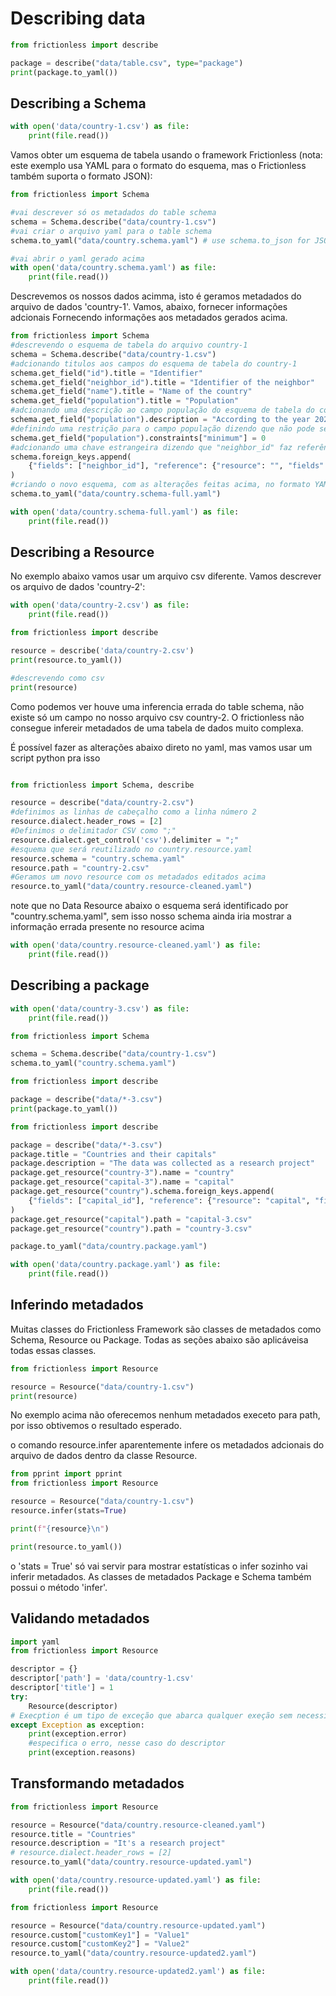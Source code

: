 # Describing data

```python script
from frictionless import describe

package = describe("data/table.csv", type="package")
print(package.to_yaml())
```

## Describing a Schema

```python script
with open('data/country-1.csv') as file:
    print(file.read())
```

Vamos obter um esquema de tabela usando o framework Frictionless (nota: este exemplo usa YAML para o formato do esquema, mas o Frictionless também suporta o formato JSON):

```python script
from frictionless import Schema

#vai descrever só os metadados do table schema
schema = Schema.describe("data/country-1.csv")
#vai criar o arquivo yaml para o table schema
schema.to_yaml("data/country.schema.yaml") # use schema.to_json for JSON
```

```python script
#vai abrir o yaml gerado acima
with open('data/country.schema.yaml') as file:
    print(file.read())
```

Descrevemos os nossos dados acimma, isto é geramos metadados do arquivo de dados 'country-1'. Vamos, abaixo, fornecer informações adcionais Fornecendo informações aos metadados gerados acima.

```python script
from frictionless import Schema
#descrevendo o esquema de tabela do arquivo country-1
schema = Schema.describe("data/country-1.csv")
#adcionando titulos aos campos do esquema de tabela do country-1
schema.get_field("id").title = "Identifier"
schema.get_field("neighbor_id").title = "Identifier of the neighbor"
schema.get_field("name").title = "Name of the country"
schema.get_field("population").title = "Population"
#adcionando uma descrição ao campo população do esquema de tabela do country-1
schema.get_field("population").description = "According to the year 2020's data"
#definindo uma restrição para o campo população dizendo que não pode ser menor que 0
schema.get_field("population").constraints["minimum"] = 0
#adcionando uma chave estrangeira dizendo que "neighbor_id" faz referência ao campo id e ambos estão no mesmo resource
schema.foreign_keys.append(
    {"fields": ["neighbor_id"], "reference": {"resource": "", "fields": ["id"]}}
)
#criando o novo esquema, com as alterações feitas acima, no formato YAML
schema.to_yaml("data/country.schema-full.yaml")

```

```python script
with open('data/country.schema-full.yaml') as file:
    print(file.read())

```

## Describing a Resource

No exemplo abaixo vamos usar um arquivo csv diferente. Vamos descrever os arquivo de dados 'country-2':

```python script
with open('data/country-2.csv') as file:
    print(file.read())
```

```python script
from frictionless import describe

resource = describe('data/country-2.csv')
print(resource.to_yaml())

#descrevendo como csv
print(resource)
```

Como podemos ver houve uma inferencia errada do table schema, não existe só um campo no nosso arquivo csv country-2. O frictionless não consegue infereir metadados de uma tabela de dados muito complexa.

É possível fazer as alterações abaixo direto no yaml, mas vamos usar um script python pra isso

```python script

from frictionless import Schema, describe

resource = describe("data/country-2.csv")
#definimos as linhas de cabeçalho como a linha número 2
resource.dialect.header_rows = [2]
#Definimos o delimitador CSV como ";"
resource.dialect.get_control('csv').delimiter = ";"
#esquema que será reutilizado no country.resource.yaml
resource.schema = "country.schema.yaml"
resource.path = "country-2.csv"
#Geramos um novo resource com os metadados editados acima 
resource.to_yaml("data/country.resource-cleaned.yaml")

```

note que no Data Resource abaixo o esquema será identificado por "country.schema.yaml", sem isso nosso schema ainda iria mostrar a informação errada presente no resource acima

```python script
with open('data/country.resource-cleaned.yaml') as file:
    print(file.read())

```

## Describing a package

```python script
with open('data/country-3.csv') as file:
    print(file.read())

```

```python script
from frictionless import Schema

schema = Schema.describe("data/country-1.csv")
schema.to_yaml("country.schema.yaml")

```

```python script
from frictionless import describe

package = describe("data/*-3.csv")
print(package.to_yaml())


```

```python script
from frictionless import describe

package = describe("data/*-3.csv")
package.title = "Countries and their capitals"
package.description = "The data was collected as a research project"
package.get_resource("country-3").name = "country"
package.get_resource("capital-3").name = "capital"
package.get_resource("country").schema.foreign_keys.append(
    {"fields": ["capital_id"], "reference": {"resource": "capital", "fields": ["id"]}}
)
package.get_resource("capital").path = "capital-3.csv"
package.get_resource("country").path = "country-3.csv"

package.to_yaml("data/country.package.yaml")

```

```python script
with open('data/country.package.yaml') as file:
    print(file.read())
```

## Inferindo metadados

Muitas classes do Frictionless Framework são classes de metadados como Schema, Resource ou Package. Todas as seções abaixo são aplicáveis ​​a todas essas classes.

```python script
from frictionless import Resource

resource = Resource("data/country-1.csv")
print(resource)
```

No exemplo acima não oferecemos nenhum metadados execeto para path, por isso obtivemos o resultado esperado.

o comando resource.infer aparentemente infere os metadados adcionais do arquivo de dados dentro da classe Resource.

```python script
from pprint import pprint
from frictionless import Resource

resource = Resource("data/country-1.csv")
resource.infer(stats=True)

print(f"{resource}\n")

print(resource.to_yaml())

```

o 'stats = True' só vai servir para mostrar estatísticas o infer sozinho vai inferir metadados. As classes de metadados Package e Schema também possui o método 'infer'.

## Validando metadados

```python script
import yaml
from frictionless import Resource

descriptor = {}
descriptor['path'] = 'data/country-1.csv'
descriptor['title'] = 1
try:
    Resource(descriptor)
# Execption é um tipo de exceção que abarca qualquer exeção sem necessidade especificar
except Exception as exception:
    print(exception.error)
    #especifica o erro, nesse caso do descriptor
    print(exception.reasons)

```

## Transformando metadados

```python script
from frictionless import Resource

resource = Resource("data/country.resource-cleaned.yaml")
resource.title = "Countries"
resource.description = "It's a research project"
# resource.dialect.header_rows = [2]
resource.to_yaml("data/country.resource-updated.yaml")

```

```python script
with open('data/country.resource-updated.yaml') as file:
    print(file.read())
```

```python script
from frictionless import Resource

resource = Resource("data/country.resource-updated.yaml")
resource.custom["customKey1"] = "Value1"
resource.custom["customKey2"] = "Value2"
resource.to_yaml("data/country.resource-updated2.yaml")

```

```python script
with open('data/country.resource-updated2.yaml') as file:
    print(file.read()) 

```
